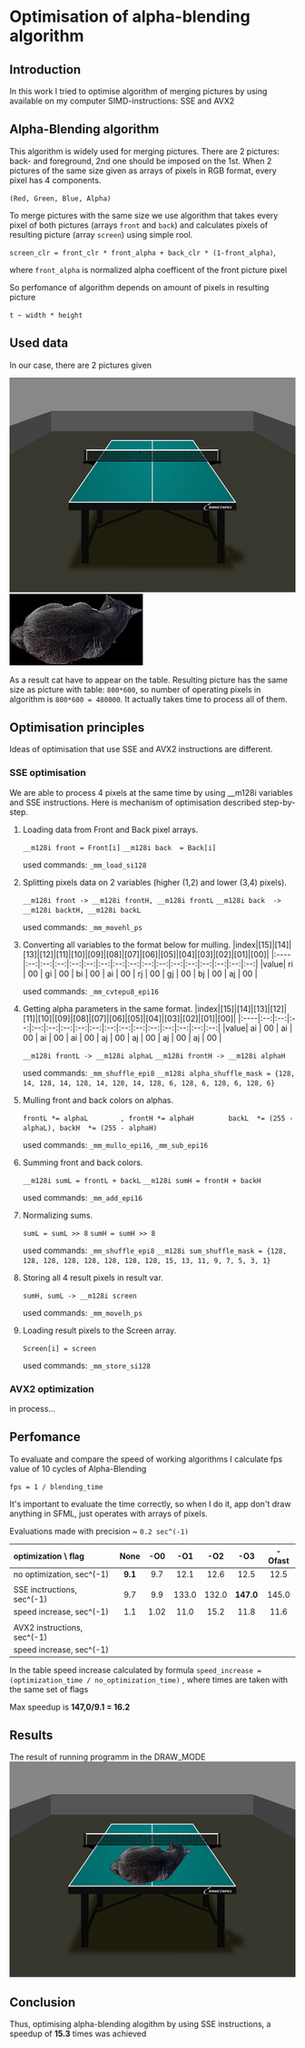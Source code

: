 # Optimisation of alpha-blending algorithm

## Introduction
In this work I tried to optimise algorithm of merging pictures by using available on my computer SIMD-instructions: SSE and AVX2

## Alpha-Blending algorithm
This algorithm is widely used for merging pictures. There are 2 pictures: back- and foreground, 2nd one should be imposed on the 1st. When 2 pictures of the same size given as arrays of pixels in RGB format, every pixel has 4 components.

``(Red, Green, Blue, Alpha)``

To merge pictures with the same size we use algorithm that takes every pixel of both pictures (arrays ``front`` and ``back``) and calculates pixels of resulting picture (array ``screen``) using simple rool.

``screen_clr = front_clr * front_alpha + back_clr * (1-front_alpha)``,

where ``front_alpha`` is normalized alpha coefficent of the front picture pixel

So perfomance of algorithm depends on amount of pixels in resulting picture

``t ~ width * height``

## Used data
In our case, there are 2 pictures given

![Table](Pictures/Table.bmp)
![AskhatCat](Pictures/AskhatCat.bmp)

As a result cat have to appear on the table. Resulting picture has the same size as picture with table: ``800*600``, so number of operating pixels in algorithm is ``800*600 = 480000``. It actually takes time to process all of them.

## Optimisation principles
Ideas of optimisation that use SSE and AVX2 instructions are different.

### SSE optimisation
We are able to process 4 pixels at the same time by using __m128i variables and SSE instructions. Here is mechanism of optimisation described step-by-step.

1) Loading data from Front and Back pixel arrays.

    ``__m128i front = Front[i]``
    ``__m128i back  = Back[i] ``

    used commands: ``_mm_load_si128``

2) Splitting pixels data on 2 variables (higher (1,2) and lower (3,4) pixels).

    ``__m128i front -> __m128i frontH, __m128i frontL``
    ``__m128i back  -> __m128i backtH, __m128i backL ``

    used commands: ``_mm_movehl_ps``

3) Converting all variables to the format  below for mulling.
    |index|[15]|[14]|[13]|[12]|[11]|[10]|[09]|[08]|[07]|[06]|[05]|[04]|[03]|[02]|[01]|[00]|
    |:----|:--:|:--:|:--:|:--:|:--:|:--:|:--:|:--:|:--:|:--:|:--:|:--:|:--:|:--:|:--:|:--:|
    |value| ri | 00 | gi | 00 | bi | 00 | ai | 00 | rj | 00 | gj | 00 | bj | 00 | aj | 00 |

    used commands: ``_mm_cvtepu8_epi16``

4) Getting alpha parameters in the same format.
    |index|[15]|[14]|[13]|[12]|[11]|[10]|[09]|[08]|[07]|[06]|[05]|[04]|[03]|[02]|[01]|[00]|
    |:----|:--:|:--:|:--:|:--:|:--:|:--:|:--:|:--:|:--:|:--:|:--:|:--:|:--:|:--:|:--:|:--:|
    |value| ai | 00 | ai | 00 | ai | 00 | ai | 00 | aj | 00 | aj | 00 | aj | 00 | aj | 00 |

    ``__m128i frontL -> __m128i alphaL``
    ``__m128i frontH -> __m128i alphaH``

    used commands: ``_mm_shuffle_epi8``
    ``__m128i alpha_shuffle_mask = {128, 14, 128, 14, 128, 14, 128, 14, 128, 6, 128, 6, 128, 6, 128, 6}``

5) Mulling front and back colors on alphas.

    ``frontL *= alphaL        , frontH *= alphaH        ``
    ``backL  *= (255 - alphaL), backH  *= (255 - alphaH)``

    used commands: ``_mm_mullo_epi16``, ``_mm_sub_epi16``

6) Summing front and back colors.

    ``__m128i sumL = frontL + backL``
    ``__m128i sumH = frontH + backH``

    used commands: ``_mm_add_epi16``

7) Normalizing sums.

    ``sumL = sumL >> 8``
    ``sumH = sumH >> 8``

    used commands: ``_mm_shuffle_epi8``
    ``__m128i sum_shuffle_mask = {128, 128, 128, 128, 128, 128, 128, 128, 15, 13, 11, 9, 7, 5, 3, 1}``

8) Storing all 4 result pixels in result var.

    ``sumH, sumL -> __m128i screen``

    used commands: ``_mm_movelh_ps``

9) Loading result pixels to the Screen array.

    ``Screen[i] = screen``

    used commands: ``_mm_store_si128``

### AVX2 optimization
in process...

## Perfomance
To evaluate and compare the speed of working algorithms I calculate fps value of 10 cycles of Alpha-Blending

``fps = 1 / blending_time``

It's important to evaluate the time correctly, so when I do it, app don't draw anything in SFML, just operates with arrays of pixels.

Evaluations made with precision ~ ``0.2 sec^(-1)``

|optimization \ flag        |None   |-O0 |-O1  |-O2  |-O3      |-Ofast|
|:--------------------------|:-----:|:--:|:---:|:---:|:-------:|:----:|
|no optimization,   sec^(-1)|**9.1**|9.7 |12.1 |12.6 |12.5     |12.5  |
|                           |       |    |     |     |         |      |
|SSE inctructions,  sec^(-1)|9.7    |9.9 |133.0|132.0|**147.0**|145.0 |
|speed increase,    sec^(-1)|1.1    |1.02|11.0 |15.2 |11.8     |11.6  |
|                           |       |    |     |     |         |      |
|AVX2 instructions, sec^(-1)|       |    |     |     |         |      |
|speed increase,    sec^(-1)|       |    |     |     |         |      |

In the table speed increase calculated by formula
``speed_increase = (optimization_time / no_optimization_time)`` ,
where times are taken with the same set of flags

Max speedup is **147,0/9.1 = 16.2**

## Results

The result of running programm in the DRAW_MODE
![Result](Pictures/Result.png)

## Conclusion
Thus, optimising alpha-blending alogithm by using SSE instructions, a speedup of **15.3** times was achieved
